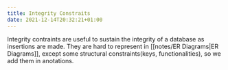 ```yaml
---
title: Integrity Constraits
date: 2021-12-14T20:32:21+01:00
---
```

Integrity contraints are useful to sustain the integrity of a database as insertions are made. They are hard to represent in [[notes/ER Diagrams|ER Diagrams]], except some structural constraints(keys, functionalities), so we add them in anotations.